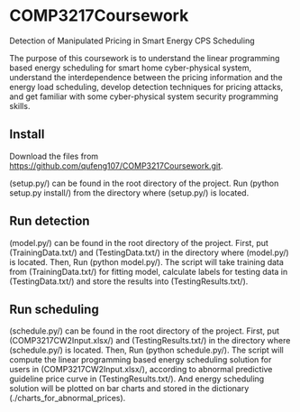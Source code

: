# COMP3217Coursework

Detection of Manipulated Pricing in Smart Energy CPS Scheduling

The purpose of this coursework is to understand the linear programming based energy scheduling for smart home cyber-physical system, understand the interdependence between the pricing information and the energy load scheduling, develop detection techniques for pricing attacks, and get familiar with some cyber-physical system security programming skills.



## Install

Download the files from https://github.com/qufeng107/COMP3217Coursework.git. 

(setup.py/) can be found in the root directory of the project. Run (python setup.py install/) from the directory where (setup.py/) is located.



## Run detection

(model.py/) can be found in the root directory of the project.
First, put (TrainingData.txt/) and (TestingData.txt/) in the directory where (model.py/) is located.
Then, Run (python model.py/). 
The script will take training data from (TrainingData.txt/) for fitting model, calculate labels for testing data in (TestingData.txt/) and store the results into (TestingResults.txt/).



## Run scheduling

(schedule.py/) can be found in the root directory of the project.
First, put (COMP3217CW2Input.xlsx/) and (TestingResults.txt/) in the directory where (schedule.py/) is located.
Then, Run (python schedule.py/).
The script will compute the linear programming based energy scheduling solution for users in (COMP3217CW2Input.xlsx/), according to abnormal predictive guideline price curve in (TestingResults.txt/). And energy scheduling solution will be plotted on bar charts and stored in the dictionary (./charts_for_abnormal_prices).
